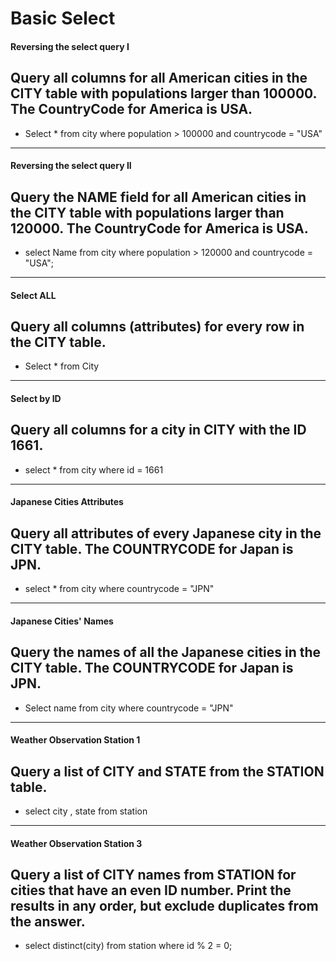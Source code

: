 # Basic Select
#### Reversing the select query I
## Query all columns for all American cities in the CITY table with populations larger than 100000. The CountryCode for America is USA.
- Select * from city 
  where population > 100000 and countrycode = "USA"

--------------------------------------------------------------------------------------------------------------------------------------------------------------------

#### Reversing the select query II
## Query the NAME field for all American cities in the CITY table with populations larger than 120000. The CountryCode for America is USA.
- select Name from city
  where population > 120000 and countrycode = "USA";
--------------------------------------------------------------------------------------------------------------------------------------------------------------------

#### Select ALL
## Query all columns (attributes) for every row in the CITY table.
- Select * from City
--------------------------------------------------------------------------------------------------------------------------------------------------------------------

#### Select by ID
## Query all columns for a city in CITY with the ID 1661.
- select * from city 
  where id = 1661
 --------------------------------------------------------------------------------------------------------------------------------------------------------------------
 
#### Japanese Cities Attributes
## Query all attributes of every Japanese city in the CITY table. The COUNTRYCODE for Japan is JPN.
- select * from city 
  where countrycode = "JPN"
 --------------------------------------------------------------------------------------------------------------------------------------------------------------------
 
#### Japanese Cities' Names
## Query the names of all the Japanese cities in the CITY table. The COUNTRYCODE for Japan is JPN.
- Select name from city 
  where countrycode = "JPN"
 --------------------------------------------------------------------------------------------------------------------------------------------------------------------
 
#### Weather Observation Station 1
## Query a list of CITY and STATE from the STATION table.
- select city , state from station
 --------------------------------------------------------------------------------------------------------------------------------------------------------------------

#### Weather Observation Station 3
## Query a list of CITY names from STATION for cities that have an even ID number. Print the results in any order, but exclude duplicates from the answer.
- select distinct(city) from station 
  where id % 2 = 0;


